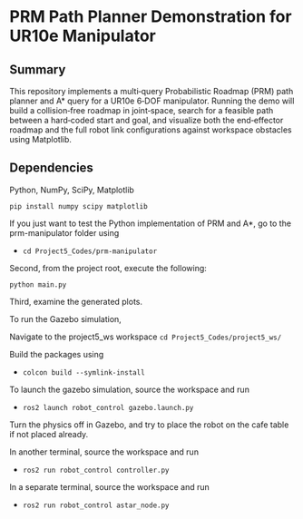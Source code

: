 # PRM Path Planner Demonstration for UR10e Manipulator

## Summary 
This repository implements a multi‑query Probabilistic Roadmap (PRM) path planner and A* query for a UR10e 6‑DOF manipulator. Running the demo will build a collision‑free roadmap in joint‑space, search for a feasible path between a hard‑coded start and goal, and visualize both the end‑effector roadmap and the full robot link configurations against workspace obstacles using Matplotlib.

## Dependencies 
Python, NumPy, SciPy, Matplotlib 

```
pip install numpy scipy matplotlib 
```
If you just want to test the Python implementation of PRM and A*, go to the prm-manipulator folder using
-  `cd Project5_Codes/prm-manipulator`


Second, from the project root, execute the following:
```
python main.py
```

Third, examine the generated plots.
  
To run the Gazebo simulation,

Navigate to the project5_ws workspace
`cd Project5_Codes/project5_ws/`
  
Build the packages using
- `colcon build --symlink-install`
  
To launch the gazebo simulation, source the workspace and run
- `ros2 launch robot_control gazebo.launch.py`

Turn the physics off in Gazebo, and try to place the robot on the cafe table if not placed already.

In another terminal, source the workspace and run
- `ros2 run robot_control controller.py`

In a separate terminal, source the workspace and run
- `ros2 run robot_control astar_node.py`  

